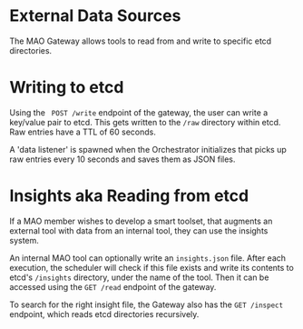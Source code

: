 # External Data Sources

The MAO Gateway allows tools to read from and write to specific etcd directories.

# Writing to etcd

Using the ` POST /write` endpoint of the gateway, the user can write a key/value pair to etcd. This gets written to the `/raw` directory within etcd. Raw entries have a TTL of 60 seconds.

A 'data listener' is spawned when the Orchestrator initializes that picks up raw entries every 10 seconds and saves them as JSON files.

# Insights aka Reading from etcd

If a MAO member wishes to develop a smart toolset, that augments an external tool with data from an internal tool, they can use the insights system.

An internal MAO tool can optionally write an `insights.json` file. After each execution, the scheduler will check if this file exists and write its contents to etcd's `/insights` directory, under the name of the tool. Then it can be accessed using the `GET /read` endpoint of the gateway.

To search for the right insight file, the Gateway also has the `GET /inspect` endpoint, which reads etcd directories recursively. 
